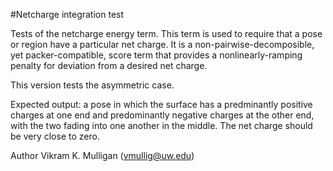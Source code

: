 #Netcharge integration test

Tests of the netcharge energy term.  This term is used to require that a
pose or region have a particular net charge.  It is a non-pairwise-decomposible,
yet packer-compatible, score term that provides a nonlinearly-ramping penalty for
deviation from a desired net charge.

This version tests the asymmetric case.

Expected output: a pose in which the surface has a predminantly positive charges at one
end and predominantly negative charges at the other end, with the two fading into one
another in the middle.  The net charge should be very close to zero.

Author Vikram K. Mulligan (vmullig@uw.edu)
